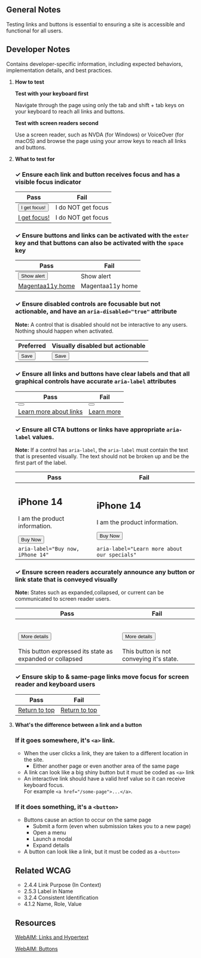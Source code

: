 ## General Notes

Testing links and buttons is essential to ensuring a site is accessible and functional for all
users.

## Developer Notes

Contains developer-specific information, including expected behaviors, implementation details, and
best practices.

1.  **How to test**

    **Test with your keyboard first**

    Navigate through the page using only the tab and shift + tab keys on your keyboard to reach all
    links and buttons.

    **Test with screen readers second**

    Use a screen reader, such as NVDA (for Windows) or VoiceOver (for macOS) and browse the page
    using your arrow keys to reach all links and buttons.

2.  **What to test for**

      <div class="how-to-test-checklist-item">
        <h3>✓ Ensure each link and button receives focus and has a visible focus indicator</h3>
        <div class="table-wrapper">
          <table>
            <thead>
                <th scope="col">
                Pass
                </th>
                <th scope="col">
                Fail
                </th>
            </thead>
            <tbody>
            <tr>
                <td>
                <button class="Magentaa11y-button Magentaa11y-button--primary">I get focus!</button>
                </td>
                <td>
                <div class="Magentaa11y-button Magentaa11y-button--primary">I do NOT get focus</div>
                </td>
            </tr>
                <tr>
                <td>
                <a href="#">I get focus!</a>
                </td>
                <td>
                <a>I do NOT get focus</a>
                </td>
            </tr>
            </tbody>
          </table>
        </div>
      </div>

      <div class="how-to-test-checklist-item">
        <h3>✓ Ensure buttons and links can be activated with the <code>enter</code> key and that buttons can also be activated with the <code>space</code> key</h3>
        <div class="table-wrapper">
          <table>
              <thead>
              <th scope="col">
                  Pass
              </th>
              <th scope="col">
                  Fail
              </th>
              </thead>
              <tbody>
              <tr>
              <td>
                  <button class="Magentaa11y-button Magentaa11y-button--primary" data-fn="showAlert">Show alert</button>
              </td>
              <td>
                  <div class="Magentaa11y-button Magentaa11y-button--primary" type="button" tabindex="0" data-fn="showMouseAlert" data-event="onMouseDown">
                  Show alert
                  </div>
              </td>
              </tr>
                  <tr>
              <td>
                  <a href="/home">Magentaa11y home</a>
              </td>
              <td>
                  <a tabindex="0" data-fn="goToHome" data-event="onMouseUp" >Magentaa11y home</a>
              </td>
              </tr>
              </tbody>
          </table>
        </div>
      </div>

      <div class="how-to-test-checklist-item">
          <h3>✓ Ensure disabled controls are focusable but not actionable, and have an <code>aria-disabled="true"</code> attribute</h3>
          <p><strong>Note:</strong> A control that is disabled should not be interactive to any users. Nothing should happen when activated.</p>
          <div class="table-wrapper">
            <table >
                <thead>
                <th scope="col">
                    Preferred
                </th>
                <th scope="col">
                    Visually disabled but actionable
                </th>
                </thead>
                <tbody>
                <tr>
                <td>
                    <button class="Magentaa11y-button Magentaa11y-button--primary" aria-disabled="true">Save</button>
                </td>
                <td>
                    <button class="Magentaa11y-button Magentaa11y-button--primary visually-disabled" tabindex="-1" data-fn="showAlertWhenDisabled">Save</button>
                </td>
                </tr>
                </tbody>
            </table>
          </div>
      </div>

      <div class="how-to-test-checklist-item">
          <h3>✓ Ensure all links and buttons have clear labels and that all graphical controls have accurate <code>aria-label</code> attributes</h3>
          <div class="table-wrapper">
            <table>
              <thead>
              <th scope="col">
                  Pass
              </th>
              <th scope="col">
                  Fail
              </th>
              </thead>
              <tbody>
                  <tr>
              <td>
                  <button data-icon="playCircleOutlined" aria-label="Play video" />
              </td>
              <td>
                  <button data-icon="playCircleOutlined">
                  </button>
              </td>
              </tr>
              <tr>
              <td>
                  <a href="https://www.magentaa11y.com/checklist-web/link/">
              Learn more about links
          </a>
              </td>
              <td>
                  <a href="https://www.magentaa11y.com/checklist-web/link/">
              Learn more
          </a>
              </td>
              </tr>
              </tbody>
          </table>
        </div>
      </div>

      <div class="how-to-test-checklist-item">
          <h3>✓ Ensure all CTA buttons or links have appropriate <code>aria-label</code> values.</h3>
          <p><strong>Note:</strong> If a control has <code>aria-label</code>, the <code>aria-label</code> must contain the text that is presented visually. The text should not be broken up and be the first part of the label.</p>
          <div class="table-wrapper">
            <table>
              <thead>
                  <th scope="col">
                  Pass
                  </th>
                  <th scope="col">
                  Fail
                  </th>
              </thead>
              <tbody>
                  <tr>
                  <td>
                  <h2>iPhone 14</h2>
                  <p>I am the product information.</p>
                  <button class="Magentaa11y-button Magentaa11y-button--primary" aria-label="Buy now, iPhone 14">Buy Now</button>
                  </td>
                  <td>
                  <h2>iPhone 14</h2>
                  <p>I am the product information.</p>
                  <button class="Magentaa11y-button Magentaa11y-button--primary" aria-label="Learn more about our specials">Buy Now</button>
                  </td>
              </tr>
              <tr>
                  <td>
                  <code>aria-label="Buy now, iPhone 14"</code>
                  </td>
                  <td>
                  <code>aria-label="Learn more about our specials"</code>
                  </td>
              </tr>
              </tbody>
            </table>
          </div>
      </div>

      <div class="how-to-test-checklist-item">
        <h3>✓ Ensure screen readers accurately announce any button or link state that is conveyed visually</h3>
        <p><strong>Note:</strong> States such as expanded,collapsed, or current can be communicated to screen reader users.</p>
        <div class="table-wrapper">
          <table>
            <thead>
              <th scope="col">Pass</th>
              <th scope="col">Fail</th>
            </thead>
            <tbody>
              <tr>
                <td>
                  <div class="MagentaA11y-accordion">
                    <h2 class="MagentaA11y-accordion__heading">
                      <button
                        class="MagentaA11y-accordion__headline"
                        aria-expanded="false"
                        data-fn="toggleAccordionState"
                        aria-controls="list">
                        <span class="MagentaA11y-accordion__headline--text">More details</span>
                      </button>
                    </h2>
                    <div class="MagentaA11y-accordion__body" id="list">
                      This button expressed its state as expanded or collapsed
                    </div>
                  </div>
                </td>
                <td>
                  <!--  -->
                  <div class="MagentaA11y-accordion">
                    <h2 class="MagentaA11y-accordion__heading">
                      <button class="MagentaA11y-accordion__headline" aria-controls="listB">
                        <span class="MagentaA11y-accordion__headline--text">More details</span>
                      </button>
                    </h2>
                    <div class="MagentaA11y-accordion__body" id="listB">
                      This button is not conveying it's state.
                    </div>
                  </div>
                </td>
              </tr>
            </tbody>
          </table>
        </div>
      </div>

      <div class="how-to-test-checklist-item">
        <h3>✓ Ensure skip to &amp; same-page links move focus for screen reader and keyboard users</h3>
        <div class="table-wrapper">
          <table class="column-2">
            <thead>
              <tr><th scope="col">
                Pass
              </th>
              <th scope="col">
                Fail
              </th>
            </tr></thead>
            <tbody>
            <tr>
              <td>
              <a id="return-to-top-link" data-fn="scrollAndFocusMain" href="#">Return to top</a>
              </td>
              <td>
              <a href="#" data-fn="scrollToTopOnly">
              Return to top</a>
              </td>
            </tr> 
            </tbody>
          </table>
        </div>
      </div>

3.  **What's the difference between a link and a button**

    ### If it goes somewhere, it's `<a>` link.

    - When the user clicks a link, they are taken to a different location in the site.
      - Either another page or even another area of the same page
    - A link can look like a big shiny button but it must be coded as `<a>` link
    - An interactive link should have a valid href value so it can receive keyboard focus.<br>For
      example `<a href="/some-page">...</a>`.

    ### If it does something, it's a `<button>`

    - Buttons cause an action to occur on the same page
      - Submit a form (even when submission takes you to a new page)
      - Open a menu
      - Launch a modal
      - Expand details
    - A button can look like a link, but it must be coded as a `<button>`

    ## Related WCAG

    - 2.4.4 Link Purpose (In Context)
    - 2.5.3 Label in Name
    - 3.2.4 Consistent Identification
    - 4.1.2 Name, Role, Value

    ## Resources

    [WebAIM: Links and Hypertext](https://webaim.org/techniques/hypertext/)

    [WebAIM: Buttons](https://webaim.org/techniques/forms/controls#button)
